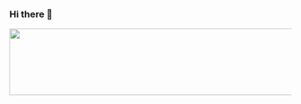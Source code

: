 ### Hi there  👋
<!-- [![Anurag's GitHub stats](https://github-readme-stats.vercel.app/api?username=codky)](https://github.com/codky/github-readme-stats) -->
<!-- ![Anurag's GitHub stats](https://github-readme-stats.vercel.app/api?username=codky&show_icons=true&theme=tokyonight) -->

<!-- [![Solved.ac tier](http://mazassumnida.wtf/api/v2/generate_badge?boj=minstones)](https://solved.ac/minstones/) -->

<!--
**codky/codky** is a ✨ _special_ ✨ repository because its `README.md` (this file) appears on your GitHub profile.

Here are some ideas to get you started:

- 🔭 I’m currently working on ...
- 🌱 I’m currently learning ...
- 👯 I’m looking to collaborate on ...
- 🤔 I’m looking for help with ...
- 💬 Ask me about ...
- 📫 How to reach me: ...
- 😄 Pronouns: ...
- ⚡ Fun fact: ...
-->

<a href="https://github.com/devxb/gitanimals">
  <img src="https://render.gitanimals.org/lines/{codky}?pet-id=656382303900661074" width="1000" height="120"/>
</a>

